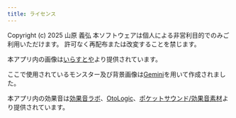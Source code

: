 ```yaml
---
title: ライセンス
---
```

Copyright (c) 2025 山原 義弘
本ソフトウェアは個人による非営利目的でのみご利用いただけます。
許可なく再配布または改変することを禁じます。

本アプリ内の画像は[いらすとや](https://www.irasutoya.com/)より提供されています。

ここで使用されているモンスター及び背景画像は[Gemini](https://gemini.google.com/)を用いて作成されました。

本アプリ内の効果音は[効果音ラボ](https://soundeffect-lab.info/)、[OtoLogic](https://otologic.jp/)、[ポケットサウンド/効果音素材](https://pocket-se.info/)より提供されています。

